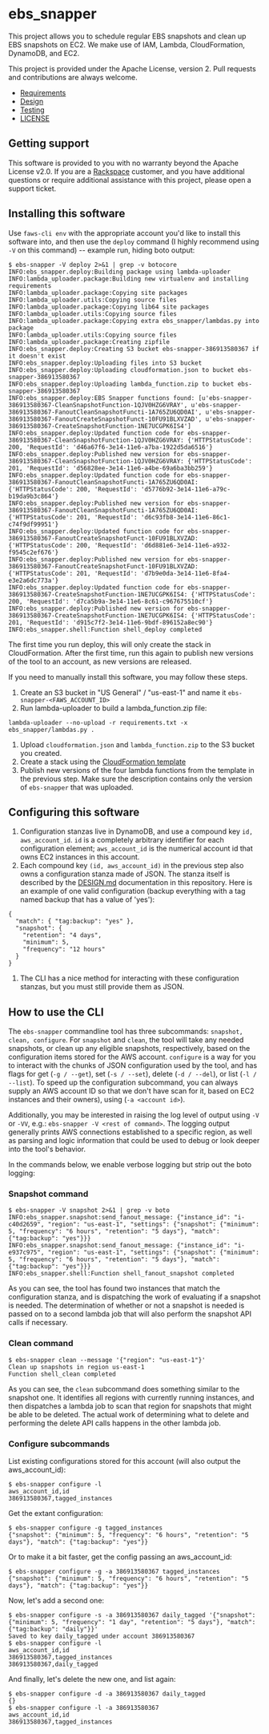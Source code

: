 # ebs_snapper

This project allows you to schedule regular EBS snapshots and clean up EBS snapshots on EC2. We make use of IAM, Lambda, CloudFormation, DynamoDB, and EC2.

This project is provided under the Apache License, version 2. Pull requests and contributions are always welcome.

- [Requirements](REQUIREMENTS.md)
- [Design](DESIGN.md)
- [Testing](TESTING.md)
- [LICENSE](LICENSE.md)

## Getting support

This software is provided to you with no warranty beyond the Apache License v2.0. If you are a [Rackspace](http://rackspace.com) customer, and you have additional questions or require additional assistance with this project, please open a support ticket.

## Installing this software

Use `faws-cli env` with the appropriate account you'd like to install this software into, and then use the `deploy` command (I highly recommend using `-V` on this command) -- example run, hiding boto output:
```
$ ebs-snapper -V deploy 2>&1 | grep -v botocore
INFO:ebs_snapper.deploy:Building package using lambda-uploader
INFO:lambda_uploader.package:Building new virtualenv and installing requirements
INFO:lambda_uploader.package:Copying site packages
INFO:lambda_uploader.utils:Copying source files
INFO:lambda_uploader.package:Copying lib64 site packages
INFO:lambda_uploader.utils:Copying source files
INFO:lambda_uploader.package:Copying extra ebs_snapper/lambdas.py into package
INFO:lambda_uploader.utils:Copying source files
INFO:lambda_uploader.package:Creating zipfile
INFO:ebs_snapper.deploy:Creating S3 bucket ebs-snapper-386913580367 if it doesn't exist
INFO:ebs_snapper.deploy:Uploading files into S3 bucket
INFO:ebs_snapper.deploy:Uploading cloudformation.json to bucket ebs-snapper-386913580367
INFO:ebs_snapper.deploy:Uploading lambda_function.zip to bucket ebs-snapper-386913580367
INFO:ebs_snapper.deploy:EBS Snapper functions found: [u'ebs-snapper-386913580367-CleanSnapshotFunction-1QJV0HZG6VRAY', u'ebs-snapper-386913580367-FanoutCleanSnapshotFuncti-1A765ZU6QD0AI', u'ebs-snapper-386913580367-FanoutCreateSnapshotFunct-10FU91BLXVZAD', u'ebs-snapper-386913580367-CreateSnapshotFunction-1NE7UCGPK6IS4']
INFO:ebs_snapper.deploy:Updated function code for ebs-snapper-386913580367-CleanSnapshotFunction-1QJV0HZG6VRAY: {'HTTPStatusCode': 200, 'RequestId': 'd46a67f6-3e14-11e6-a7ba-1922d5da6516'}
INFO:ebs_snapper.deploy:Published new version for ebs-snapper-386913580367-CleanSnapshotFunction-1QJV0HZG6VRAY: {'HTTPStatusCode': 201, 'RequestId': 'd56828ee-3e14-11e6-a4be-69a6ba3bb259'}
INFO:ebs_snapper.deploy:Updated function code for ebs-snapper-386913580367-FanoutCleanSnapshotFuncti-1A765ZU6QD0AI: {'HTTPStatusCode': 200, 'RequestId': 'd5776b92-3e14-11e6-a79c-b19da9b3c864'}
INFO:ebs_snapper.deploy:Published new version for ebs-snapper-386913580367-FanoutCleanSnapshotFuncti-1A765ZU6QD0AI: {'HTTPStatusCode': 201, 'RequestId': 'd6c93fb8-3e14-11e6-86c1-c74f9df99951'}
INFO:ebs_snapper.deploy:Updated function code for ebs-snapper-386913580367-FanoutCreateSnapshotFunct-10FU91BLXVZAD: {'HTTPStatusCode': 200, 'RequestId': 'd6d881e6-3e14-11e6-a932-f9545c2ef676'}
INFO:ebs_snapper.deploy:Published new version for ebs-snapper-386913580367-FanoutCreateSnapshotFunct-10FU91BLXVZAD: {'HTTPStatusCode': 201, 'RequestId': 'd7b9e0da-3e14-11e6-8fa4-e3e2a6dc773a'}
INFO:ebs_snapper.deploy:Updated function code for ebs-snapper-386913580367-CreateSnapshotFunction-1NE7UCGPK6IS4: {'HTTPStatusCode': 200, 'RequestId': 'd7ca5b9a-3e14-11e6-8c61-c967675510cf'}
INFO:ebs_snapper.deploy:Published new version for ebs-snapper-386913580367-CreateSnapshotFunction-1NE7UCGPK6IS4: {'HTTPStatusCode': 201, 'RequestId': 'd915c7f2-3e14-11e6-9bdf-896152a8ec90'}
INFO:ebs_snapper.shell:Function shell_deploy completed
```

The first time you run deploy, this will only create the stack in CloudFormation. After the first time, run this again to publish new versions of the tool to an account, as new versions are released.

If you need to manually install this software, you may follow these steps.

1. Create an S3 bucket in "US General" / "us-east-1" and name it `ebs-snapper-<FAWS_ACCOUNT_ID>`
1. Run lambda-uploader to build a lambda_function.zip file:
```
lambda-uploader --no-upload -r requirements.txt -x ebs_snapper/lambdas.py .
```
1. Upload `cloudformation.json` and `lambda_function.zip` to the S3 bucket you created.
1. Create a stack using the [CloudFormation template](cloudformation.json)
1. Publish new versions of the four lambda functions from the template in the previous step. Make sure the description contains only the version of `ebs-snapper` that was uploaded.


## Configuring this software
1. Configuration stanzas live in DynamoDB, and use a compound key `id, aws_account_id`. `id` is a completely arbitrary identifier for each configuration element; `aws_account_id` is the numerical account id that owns EC2 instances in this account.
1. Each compound key `(id, aws_account_id)` in the previous step also owns a configuration stanza made of JSON. The stanza itself is described by the [DESIGN.md](/DESIGN.md) documentation in this repository. Here is an example of one valid configuration (backup everything with a tag named backup that has a value of 'yes'):

```
{
  "match": { "tag:backup": "yes" },
  "snapshot": {
    "retention": "4 days",
    "minimum": 5,
    "frequency": "12 hours"
  }
}
```
1. The CLI has a nice method for interacting with these configuration stanzas, but you must still provide them as JSON.

## How to use the CLI

The `ebs-snapper` commandline tool has three subcommands: `snapshot, clean, configure`. For `snapshot` and `clean`, the tool will take any needed snapshots, or clean up any eligible snapshots, respectively, based on the configuration items stored for the AWS account. `configure` is a way for you to interact with the chunks of JSON configuration used by the tool, and has flags for get (`-g / --get`), set (`-s / --set`), delete (`-d / --del`), or list (`-l / --list`). To speed up the configuration subcommand, you can always supply an AWS account ID so that we don't have scan for it, based on EC2 instances and their owners), using (`-a <account id>`).

Additionally, you may be interested in raising the log level of output using `-V` or `-VV`, e.g.: `ebs-snapper -V <rest of command>`. The logging output generally prints AWS connections established to a specific region, as well as parsing and logic information that could be used to debug or look deeper into the tool's behavior.


In the commands below, we enable verbose logging but strip out the boto logging:

### Snapshot command
```
$ ebs-snapper -V snapshot 2>&1 | grep -v boto
INFO:ebs_snapper.snapshot:send_fanout_message: {"instance_id": "i-c40d2659", "region": "us-east-1", "settings": {"snapshot": {"minimum": 5, "frequency": "6 hours", "retention": "5 days"}, "match": {"tag:backup": "yes"}}}
INFO:ebs_snapper.snapshot:send_fanout_message: {"instance_id": "i-e937c975", "region": "us-east-1", "settings": {"snapshot": {"minimum": 5, "frequency": "6 hours", "retention": "5 days"}, "match": {"tag:backup": "yes"}}}
INFO:ebs_snapper.shell:Function shell_fanout_snapshot completed
```

As you can see, the tool has found two instances that match the configuration stanza, and is dispatching the work of evaluating if a snapshot is needed. The determination of whether or not a snapshot is needed is passed on to a second lambda job that will also perform the snapshot API calls if necessary.

### Clean command
```
$ ebs-snapper clean --message '{"region": "us-east-1"}'
Clean up snapshots in region us-east-1
Function shell_clean completed
```

As you can see, the `clean` subcommand does something similar to the snapshot one. It identifies all regions with currently running instances, and then dispatches a lambda job to scan that region for snapshots that might be able to be deleted. The actual work of determining what to delete and performing the delete API calls happens in the other lambda job.

### Configure subcommands

List existing configurations stored for this account (will also output the aws_account_id):

```
$ ebs-snapper configure -l
aws_account_id,id
386913580367,tagged_instances
```

Get the extant configuration:

```
$ ebs-snapper configure -g tagged_instances
{"snapshot": {"minimum": 5, "frequency": "6 hours", "retention": "5 days"}, "match": {"tag:backup": "yes"}}
```

Or to make it a bit faster, get the config passing an aws_account_id:
```
$ ebs-snapper configure -g -a 386913580367 tagged_instances
{"snapshot": {"minimum": 5, "frequency": "6 hours", "retention": "5 days"}, "match": {"tag:backup": "yes"}}
```

Now, let's add a second one:
```
$ ebs-snapper configure -s -a 386913580367 daily_tagged '{"snapshot": {"minimum": 5, "frequency": "1 day", "retention": "5 days"}, "match": {"tag:backup": "daily"}}'
Saved to key daily_tagged under account 386913580367
$ ebs-snapper configure -l
aws_account_id,id
386913580367,tagged_instances
386913580367,daily_tagged
```

And finally, let's delete the new one, and list again:
```
$ ebs-snapper configure -d -a 386913580367 daily_tagged
{}
$ ebs-snapper configure -l -a 386913580367
aws_account_id,id
386913580367,tagged_instances
```
